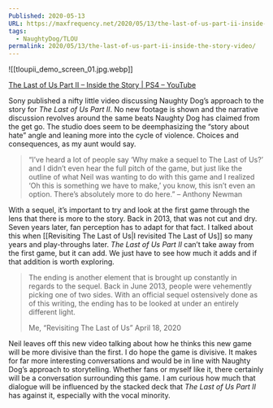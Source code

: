 ```yaml
---
Published: 2020-05-13
URL: https://maxfrequency.net/2020/05/13/the-last-of-us-part-ii-inside-the-story-video/
tags:
  - NaughtyDog/TLOU
permalink: 2020/05/13/the-last-of-us-part-ii-inside-the-story-video/
---
```

![[tloupii_demo_screen_01.jpg.webp]]

[The Last of Us Part II – Inside the Story | PS4 – YouTube](https://www.youtube.com/watch?v=mRj3B3GY9KM)

Sony published a nifty little video discussing Naughty Dog’s approach to the story for *The Last of Us Part II*. No new footage is shown and the narrative discussion revolves around the same beats Naughty Dog has claimed from the get go. The studio does seem to be deemphasizing the “story about hate” angle and leaning more into the cycle of violence. Choices and consequences, as my aunt would say.

> “I’ve heard a lot of people say ‘Why make a sequel to The Last of Us?’ and I didn’t even hear the full pitch of the game, but just like the outline of what Neil was wanting to do with this game and I realized ‘Oh this is something we have to make,’ you know, this isn’t even an option. There’s absolutely more to do here.” – Anthony Newman

With a sequel, it’s important to try and look at the first game through the lens that there is more to the story. Back in 2013, that was not cut and dry. Seven years later, fan perception has to adapt for that fact. I talked about this when [[Revisiting The Last of Us|I revisited The Last of Us]] so many years and play-throughs later. *The Last of Us Part II* can’t take away from the first game, but it can add. We just have to see how much it adds and if that addition is worth exploring.

> The ending is another element that is brought up constantly in regards to the sequel. Back in June 2013, people were vehemently picking one of two sides. With an official sequel ostensively done as of this writing, the ending has to be looked at under an entirely different light.
>
> Me, “Revisiting The Last of Us”  April 18, 2020

Neil leaves off this new video talking about how he thinks this new game will be more divisive than the first. I do hope the game is divisive. It makes for far more interesting conversations and would be in line with Naughty Dog’s approach to storytelling. Whether fans or myself like it, there certainly will be a conversation surrounding this game. I am curious how much that dialogue will be influenced by the stacked deck that *The Last of Us Part II* has against it, especially with the vocal minority.